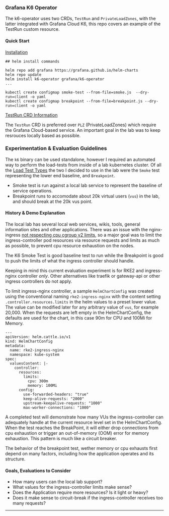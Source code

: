 ### Grafana K6 Operator

The k6-operator uses two CRDs, `TestRun` and  `PrivateLoadZones`, with the latter integrated with Grafana Cloud K6, this repo covers an example of the TestRun custom resource.


#### Quick Start

[Installation](https://grafana.com/docs/k6/latest/set-up/set-up-distributed-k6/install-k6-operator/)

```
## helm install commands

helm repo add grafana https://grafana.github.io/helm-charts
helm repo update
helm install k6-operator grafana/k6-operator
...

kubectl create configmap smoke-test --from-file=smoke.js  --dry-run=client -o yaml 
kubectl create configmap breakpoint --from-file=breakpoint.js --dry-run=client -o yaml

```

[TestRun CRD Information](https://grafana.com/docs/k6/latest/set-up/set-up-distributed-k6/usage/executing-k6-scripts-with-testrun-crd/#run-k6-scripts-with-testrun-crd)

The `TestRun` CRD is preferred over `PLZ` (PrivateLoadZones) which require the Grafana Cloud-based service. An important goal in the lab was to keep resrouces locally based as possible.


### Experimentation & Evaluation Guidelines

The `k6` binary can be used standalone, however I required an automated way to perform the load-tests from inside of a lab kubernetes cluster. Of all the [Load Test Types](https://grafana.com/docs/k6/latest/testing-guides/test-types/) the two I decided to use in the lab were the `Smoke` test representing the lower end baseline, and `Breakpoint`.

* Smoke test is run against a local lab service to represent the baseline of service operations.
* Breakpoint runs to accomodate about 20k virtual users (`vus`) in the lab, and should break at the 20k vus point.


#### History & Demo Explanation

The local lab has several local web services, wikis, tools, general information sites and other applications. There was an issue with the nginx-ingress [not respecting cpu cgroup v2 limits](https://github.com/kubernetes/ingress-nginx/issues/9665), so a major goal was to limit the ingress-controller pod resources via resource requests and limits as much as possible, to prevent cpu resource exhaustion on the nodes. 


The K6 Smoke Test is good baseline test to run while the Breakpoint is good to push the limits of what the ingress controller should handle.

Keeping in mind this current evaluation experiment is for RKE2 and ingress-nginx controller _only_.  Other alternatives like traefik or gateway-api or other ingress controllers do not apply.

To limit ingress-nginx controller, a sample `HelmChartConfig` was created using the conventional naming `rke2-ingress-nginx` with the content setting `.controller.resources.limits` in the helm values to a preset lower value. The value can be modified later for any arbitrary value of `vus`, for example 20,000. When the requests are left empty in the HelmChartConfig, the defaults are used for the chart, in this case 90m for CPU and 100Mi for Memory.


```
---
apiVersion: helm.cattle.io/v1
kind: HelmChartConfig
metadata:
  name: rke2-ingress-nginx
  namespace: kube-system
spec:
  valuesContent: |-
    controller:
      resources:
        limits:
          cpu: 300m
          memory: 100Mi
      config:
        use-forwarded-headers: "true"
        keep-alive-requests: "2000"
        upstream-keepalive-requests: "1000"
        max-worker-connections: "1000"

```

A completed test will demonstrate how many VUs the ingress-controller can adequately handle at the current resource level set in the HelmChartConfig. When the test reaches the BreakPoint, it will either drop connections from cpu exhaustion or trigger an out-of-memory (OOM) error for memory exhaustion. This pattern is much like a circuit breaker.

The behavior of the breakpoint test, wether memory or cpu exhausts first depend on many factors, including how the application operates and its structure.


#### Goals, Evaluations to Consider

* How many users can the local lab support?
* What values for the ingress-controller limits make sense?
* Does the Application require more resources? Is it light or heavy?
* Does it make sense to circuit-break if the ingress-controller receives too many requests?

---
